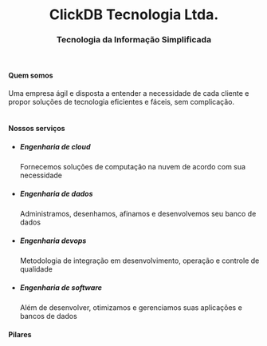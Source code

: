 <h1 align="center">ClickDB Tecnologia Ltda.</h1>
<h3 align="center">Tecnologia da Informação Simplificada</h3>
<br>

<h4>Quem somos</h4>
Uma empresa ágil e disposta a entender a necessidade de cada cliente e propor soluções de tecnologia eficientes e fáceis, sem complicação.
<br>
<br>

<h4>Nossos serviços</h4>

<ul>
  <li>
    <h5>Engenharia de cloud</h5>
    <p>Fornecemos soluções de computação na nuvem de acordo com sua necessidade</p>
  </li>

  <li>
    <h5>Engenharia de dados</h5>
    Administramos, desenhamos, afinamos e desenvolvemos seu banco de dados
  </li>

  <li>
    <h5>Engenharia devops</h5>
    Metodologia de integração em desenvolvimento, operação e controle de qualidade
  </li>

  <li>
    <h5>Engenharia de software</h5>
    Além de desenvolver, otimizamos e gerenciamos suas aplicações e bancos de dados
  </li>
</ul>

<h4>Pilares</h4>
